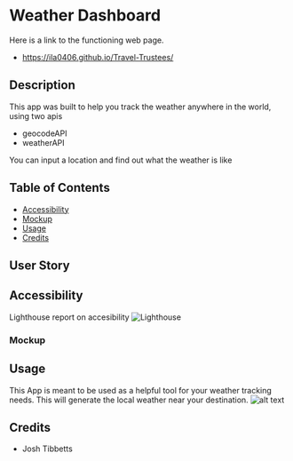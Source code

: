 # Weather Dashboard
Here is a link to the functioning web page.
- https://ila0406.github.io/Travel-Trustees/
## Description
This app was built to help you track the weather anywhere in the world, using two apis 
- geocodeAPI
- weatherAPI

You can input a location and find out what the weather is like
## Table of Contents
- [Accessibility](#accessibility)
- [Mockup](#mockup)
- [Usage](#usage)
- [Credits](#credits)

## User Story
## Accessibility
Lighthouse report on accesibility
![Lighthouse](./assets/img/accessibility.png)

### Mockup
## Usage
This App is meant to be used as a helpful tool for your weather tracking needs. This will generate the local weather near your destination.
    ![alt text](assets/img/livesite-screenshot.png)
## Credits
- Josh Tibbetts

